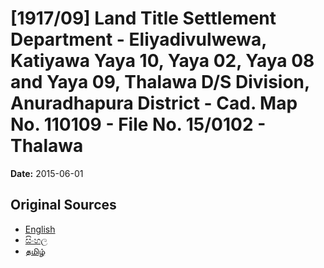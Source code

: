 # [1917/09] Land Title Settlement Department - Eliyadivulwewa, Katiyawa Yaya 10, Yaya 02, Yaya 08 and Yaya 09, Thalawa D/S Division, Anuradhapura District - Cad. Map No. 110109 - File No. 15/0102 - Thalawa

**Date:** 2015-06-01

## Original Sources

- [English](https://documents.gov.lk/view/extra-gazettes/2015/6/1917-09_E.pdf)
- [සිංහල](https://documents.gov.lk/view/extra-gazettes/2015/6/1917-09_S.pdf)
- [தமிழ்](https://documents.gov.lk/view/extra-gazettes/2015/6/1917-09_T.pdf)
